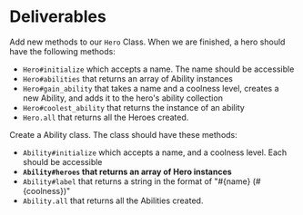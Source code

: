 # Deliverables
Add new methods to our `Hero` Class. When we are finished, a hero should have the following methods:
* `Hero#initialize` which accepts a name. The name should be accessible
* `Hero#abilities` that returns an array of Ability instances
* `Hero#gain_ability` that takes a name and a coolness level, creates a new Ability, and adds it to the hero's ability collection
* `Hero#coolest_ability` that returns the instance of an ability
* `Hero.all` that returns all the Heroes created.

Create a Ability class. The class should have these methods:
* `Ability#initialize` which accepts a name, and a coolness level. Each should be accessible
* **`Ability#heroes` that returns an array of Hero instances**
* `Ability#label` that returns a string in the format of "#{name} (#{coolness})"
* `Ability.all` that returns all the Abilities created.
